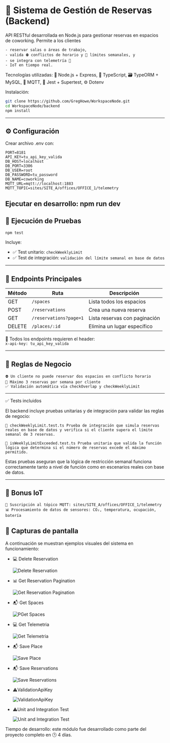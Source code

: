 # 📘 Sistema de Gestión de Reservas (Backend)

API RESTful desarrollada en Node.js para gestionar reservas en espacios de coworking. Permite a los clientes 

```
- reservar salas o áreas de trabajo, 
- valida ⛔ conflictos de horario y 🚫 límites semanales, y 
- se integra con telemetría 📡 
- IoT en tiempo real.
```

Tecnologías utilizadas: 🧠 Node.js + Express, 🧪 TypeScript, 🗃️ TypeORM + MySQL, 📡 MQTT, 🧪 Jest + Supertest, ⚙️ Dotenv

Instalación:

```bash
git clone https://github.com/GregHowe/WorkspaceNode.git
cd WorkspaceNode/backend
npm install
```

---

## ⚙️ Configuración

Crear archivo .env con:

```env
PORT=8181
API_KEY=tu_api_key_valida
DB_HOST=localhost
DB_PORT=3306
DB_USER=root
DB_PASSWORD=tu_password
DB_NAME=coworking
MQTT_URL=mqtt://localhost:1883
MQTT_TOPIC=sites/SITE_A/offices/OFFICE_1/telemetry

```
Ejecutar en desarrollo:
npm run dev
---

## 🧪 Ejecución de Pruebas

```bash
npm test
```

Incluye:

- ✅ Test unitario: `checkWeeklyLimit`
- ✅ Test de integración: `validación del límite semanal en base de datos`

---

## 📡 Endpoints Principales

| Método | Ruta                  | Descripción                        |
|--------|-----------------------|------------------------------------|
| GET    | `/spaces`           | Lista todos los espacios           |
| POST   | `/reservations`           | Crea una nueva reserva             |
| GET    | `/reservations?page=1`    | Lista reservas con paginación      |
| DELETE | `/places/:id`        | Elimina un lugar específico        |

🔐 Todos los endpoints requieren el header:  
`x-api-key: tu_api_key_valida`

---

## 🧠 Reglas de Negocio
```
⛔ Un cliente no puede reservar dos espacios en conflicto horario 
🚫 Máximo 3 reservas por semana por cliente 
✅ Validación automática vía checkOverlap y checkWeeklyLimit
```
---

✅ Tests incluidos

El backend incluye pruebas unitarias y de integración para validar las reglas de negocio:

    🧪 checkWeeklyLimit.test.ts Prueba de integración que simula reservas reales en base de datos y verifica si el cliente supera el límite semanal de 3 reservas.

    🧪 isWeeklyLimitExceeded.test.ts Prueba unitaria que valida la función lógica que determina si el número de reservas excede el máximo permitido.

Estas pruebas aseguran que la lógica de restricción semanal funciona correctamente tanto a nivel de función como en escenarios reales con base de datos.

---


## 📡 Bonus IoT
```
📡 Suscripción al tópico MQTT: sites/SITE_A/offices/OFFICE_1/telemetry 
📊 Procesamiento de datos de sensores: CO₂, temperatura, ocupación, batería
```

## 📸 Capturas de pantalla

A continuación se muestran ejemplos visuales del sistema en funcionamiento:

- 💻 Delete Reservation   

    ![Delete Reservation](../Screenshots/backendDeleteReservation.png)

- 📊 Get Reservation Pagination   

    ![Get Reservation Pagination ](../Screenshots/backendGetReservationPagination.png)

- 📬 Get Spaces  

    ![PGet Spaces](../Screenshots/backendGetSpaces.png)

- 💻 Get Telemetria

    ![Get Telemetria](../Screenshots/BackendGetTelemetria.png)

- 📬 Save Place

    ![Save Place](../Screenshots/BackendSavePlace.png)

- 📬 Save Reservations

    ![Save Reservations](../Screenshots/BackendSaveReservations.png)

- ⚠️ValidationApiKey

    ![ValidationApiKey](../Screenshots/backendValidationApiKey.png)

- ⚠️Unit and Integration Test

    ![Unit and Integration Test](../Screenshots/BackendUnitAndIntegrationTest.png)

    

Tiempo de desarrollo: este módulo fue desarrollado como parte del proyecto completo en 🕒 4 días.